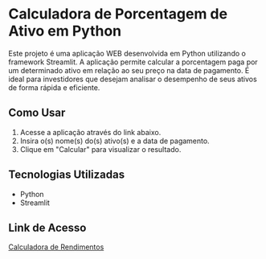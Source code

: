# Calculadora de Porcentagem de Ativo em Python

Este projeto é uma aplicação WEB desenvolvida em Python utilizando o framework Streamlit. A aplicação permite calcular a porcentagem paga por um determinado ativo em relação ao seu preço na data de pagamento. É ideal para investidores que desejam analisar o desempenho de seus ativos de forma rápida e eficiente.

## Como Usar
1. Acesse a aplicação através do link abaixo.
2. Insira o(s) nome(s) do(s) ativo(s) e a data de pagamento.
3. Clique em "Calcular" para visualizar o resultado.

## Tecnologias Utilizadas
- Python
- Streamlit

## Link de Acesso
[Calculadora de Rendimentos](https://calculadoraderendimentos.streamlit.app/)
